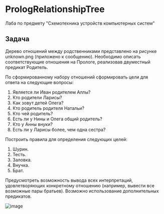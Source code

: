 # PrologRelationshipTree
Лаба по предмету "Схемотехника устройств компьютерных систем"


## Задача

Дерево отношений между родственниками представлено на рисунке unknown.png (приложено к сообщению). Необходимо описать соответствующие отношения на Прологе, реализовав двуместный предикат Родитель.

По сформированному набору отношений сформировать цели для ответа на следующие вопросы:
1. Является ли Иван родителем Аллы?
2. Кто родители Ларисы?
3. Как зовут детей Олега?
4. Кто родитель родителя Натальи?
5. Кто чей родитель?
6. Есть ли у Нины и Олега общий родитель?
7. Кто у Анны внуки?
8. Есть ли у Ларисы более, чем одна сестра?

Построить правила для определения следующих целей:
1. Шурин.
2. Тесть.
3. Заловка.
4. Внучка.
5. Брат.

Предусмотреть возможность вывода всех интерпретаций, удовлетворяющих конкретному отношению (например, вывести все возможные пары братьев). Возможно использование дополнительных предикатов.

![image](https://user-images.githubusercontent.com/87648247/155901429-089da6bf-5ccf-4c87-921c-f300033d4d76.png)
